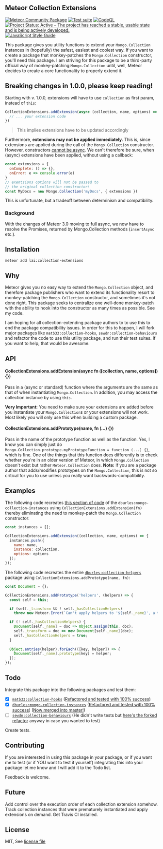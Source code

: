 ## Meteor Collection Extensions

[![Meteor Community Package](https://img.shields.io/badge/Meteor-Package-green?logo=meteor&logoColor=white)](https://meteor.com)
[![Test suite](https://github.com/Meteor-Community-Packages/meteor-collection-extensions/actions/workflows/testsuite.yml/badge.svg)](https://github.com/Meteor-Community-Packages/meteor-collection-extensions/actions/workflows/testsuite.yml)
[![CodeQL](https://github.com/Meteor-Community-Packages/meteor-collection-extensions/actions/workflows/github-code-scanning/codeql/badge.svg)](https://github.com/Meteor-Community-Packages/meteor-collection-extensions/actions/workflows/github-code-scanning/codeql)
[![Project Status: Active – The project has reached a stable, usable state and is being actively developed.](https://www.repostatus.org/badges/latest/active.svg)](https://www.repostatus.org/#active)
[![JavaScript Style Guide](https://img.shields.io/badge/code_style-standard-brightgreen.svg)](https://standardjs.com)


This package gives you utility functions to extend your `Mongo.Collection` instances in (hopefully) the safest, 
easiest and coolest way.
If you want to create a package that monkey-patches the `Mongo.Collection` constructor, you'll need this package. I am striving for this package to be a third-party official way of monkey-patching `Mongo.Collection` until, 
well, Meteor decides to create a core functionality to properly extend it.

## Breaking changes in 1.0.0, please keep reading!

Starting with v. 1.0.0, extensions will have to use 
`collection` as first param, instead of `this`:

```js
CollectionExtensions.addExtension(async (collection, name, options) => {
  // ... your extension code
})
```

> This implies extensions have to be updated accordingly

Furthermore, **extensions may not be applied immediately**.
This is, since extensions are applied during the call of the `Mongo.Collection`
constructor. However, constructors [cannot be async](https://developer.mozilla.org/en-US/docs/Web/JavaScript/Reference/Classes/constructor#syntax).
We can't therefore be sure, when (async) extensions have been applied, without using a callback:

```js
const extensions = {
  onComplete: () => {},
  onError: e => console.error(e)
}
// exentsions options will not be passed to
// the original collection constructor!
const MyDocs = new Mongo.Collection('myDocs', { extensions })
```

This is unfortunate, but a tradeoff between determinism and
compatibility.

### Background
With the changes of Meteor 3.0 moving to full async,
we now have to resolve the Promises, returned by
Mongo.Collection methods (`insertAsync` etc.).


## Installation

```
meteor add lai:collection-extensions
```

## Why

Meteor gives you no easy way to extend the `Mongo.Collection` object, and therefore 
package publishers who want to extend its functionality resort 
to monkey-patching the `Mongo.Collection` constructor, and sometimes it's not done right. This package seeks to centralize one well-done monkey-patch with the ability to hook into the constructor as many times as possible. See my code.

I am hoping for all collection-extending package authors to to use this to end the package compatibility issues. In order for this to happen, I will fork major packages like `matb33:collection-hooks`, `sewdn:collection-behaviours` and refactor the code to use this utility package, and run their test suites.
If you want to help, that would be awesome.

## API

#### CollectionExtensions.addExtension(async fn ([collection, name, options]) {})

Pass in a (async or standard) function where the arguments are the same as that of when instantiating `Mongo.Collection`. 
In addition, you may access the collection instance by using `this`.

__Very Important:__ You need to make sure your extensions are added before you instantiate your `Mongo.Collection`s or your extensions will not work. Most likely you will only use this when building a custom package.

#### CollectionExtensions.addPrototype(name, fn (...) {})

Pass in the name of the prototype function as well as the function. Yes, I know you can simply just do `Mongo.Collection.prototype.myPrototypeFunction = function (...) {}`, which is fine. One of the things that this function does differently is to check whether you're in an older version of Meteor, in which `Mongo.Collection` doesn't exist but rather `Meteor.Collection` does. __Note:__ If you are a package author that adds/modifies prototypes on the `Mongo.Collection`, this is not so critical for you to use unless you really want backwards-compatibility.

## Examples

The following code recreates [this section of code](https://github.com/dburles/mongo-collection-instances/blob/master/mongo-instances.js#L2-L17) of the `dburles:mongo-collection-instances` using `CollectionExtensions.addExtension(fn)` thereby eliminating the need to monkey-patch the `Mongo.Collection` constructor:

```js
const instances = [];

CollectionExtensions.addExtension((collection, name, options) => {
  instances.push({
    name: name,
    instance: collection,
    options: options
  });
});
```

The following code recreates the entire [`dburles:collection-helpers`](https://github.com/dburles/meteor-collection-helpers/blob/master/collection-helpers.js) package using `CollectionExtensions.addPrototype(name, fn)`:

```js
const Document = {};

CollectionExtensions.addPrototype('helpers', (helpers) => {
  const self = this;

  if (self._transform && ! self._hasCollectionHelpers)
    throw new Meteor.Error(`Can't apply helpers to '${self._name}', a transform function already exists!`);

  if (! self._hasCollectionHelpers) {
    Document[self._name] = doc => Object.assign(this, doc);
    self._transform = doc => new Document[self._name](doc);
    self._hasCollectionHelpers = true;
  }
  
  Object.entries(helper).forEach(([key, helper]) => {
    Document[self._name].prototype[key] = helper;
  });
});
```

## Todo

Integrate this package into the following packages and test them:

* [x] [`matb33:collection-hooks`](https://github.com/matb33/meteor-collection-hooks/) ([Refactored and tested with 100% success](https://github.com/rclai/meteor-collection-hooks/tree/collection-extensions))
* [x] [`dburles:mongo-collection-instances`](https://github.com/dburles/mongo-collection-instances) ([Refactored and tested with 100% success](https://github.com/rclai/mongo-collection-instances/tree/collection-extensions)) ([Now merged into master!](https://github.com/dburles/mongo-collection-instances/commit/7f90911b6a7117cfc62e40b200a0437ea9fb5961))
* [ ] [`sewdn:collection-behaviours`](https://github.com/Sewdn/meteor-collection-behaviours/) (He didn't write tests but [here's the forked refactor](https://github.com/rclai/meteor-collection-behaviours/tree/collection-extensions) anyway in case you wanted to test)

Create tests.

## Contributing

If you are interested in using this package in your package, or if you want me to test (or if YOU want to test it yourself) integrating this into your package let me know and I will add it to the Todo list.

Feedback is welcome.

## Future

Add control over the execution order of each collection extension somehow.
Track collection instances that were prematurely instantiated and apply extensions on demand.
Get Travis CI installed.

## License

MIT, See [license file](./LICENSE)
